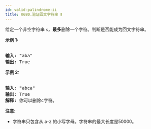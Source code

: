 ```yaml
---
id: valid-palindrome-ii
title: 0680.验证回文字符串 Ⅱ
---
```

给定一个非空字符串 <code>s</code>，**最多**删除一个字符。判断是否能成为回文字符串。

**示例 1:**


<pre><br/><strong>输入:</strong> &#34;aba&#34;<br/><strong>输出:</strong> True<br/></pre>

**示例 2:**


<pre><br/><strong>输入:</strong> &#34;abca&#34;<br/><strong>输出:</strong> True<br/><strong>解释:</strong> 你可以删除c字符。<br/></pre>

**注意:**

- 字符串只包含从 a-z 的小写字母。字符串的最大长度是50000。